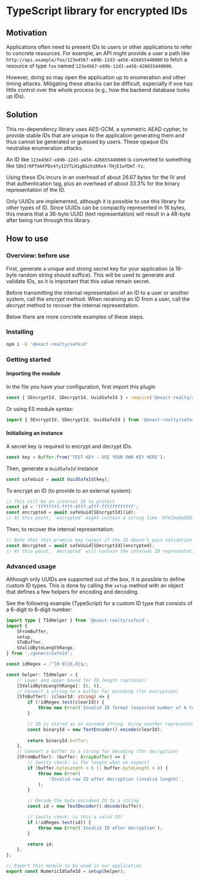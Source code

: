 # TypeScript library for encrypted IDs

## Motivation

Applications often need to present IDs to users or other applications to refer to concrete resources. For example, an API might provide a user a path like `http://api.example/foo/123e4567-e89b-12d3-a456-426655440000` to fetch a resource of type `foo` named `123e4567-e89b-12d3-a456-426655440000`.

However, doing so may open the application up to enumeration and other timing attacks. Mitigating these attacks can be difficult, especially if one has little control over the whole process (e.g., how the backend database looks up IDs).

## Solution

This no-dependency library uses AES-GCM, a symmetric AEAD cypher, to provide stable IDs that are unique to the application generating them and thus cannot be generated or guessed by users. These opaque IDs neutralise enumeration attacks.

An ID like `123e4567-e89b-12d3-a456-426655440000` is converted to something like `5DkIrKPTmkFPDs4fyI2VTLH1gBGihiKRx4-THjEIwYDmT-Yz`.

Using these IDs incurs in an overhead of about 26.67 bytes for the IV and that authentication tag, plus an overhead of about 33.3% for the binary representation of the ID.

Only UUIDs are implemented, although it is possible to use this library for other types of ID. Since UUIDs can be compactly represented in 16 bytes, this means that a 36-byte UUID (text representation) will result in a 48-byte after being run through this library.

## How to use

### Overview: before use

First, generate a unique and strong secret key for your application (a 16-byte random string should suffice). This will be used to generate and validate IDs, so it is important that this value remain secret.

Before transmitting the internal representation of an ID to a user or another system, call the *encrypt* method. When receiving an ID from a user, call the *decrypt* method to recover the internal representation.

Below there are more concrete examples of these steps.

### Installing

```sh
npm i -D '@exact-realty/safeid'
```

### Getting started

#### Importing the module

In the file you have your configuration, first import this plugin

```js
const { SEncryptId, SDecryptId, UuidSafeId } = require('@exact-realty/safeid');
```

Or using ES module syntax:

```js
import { SEncryptId, SDecryptId, UuidSafeId } from '@exact-realty/safeid';
```

#### Initialising an instance

A secret key is required to encrypt and decrypt IDs.

```js
const key = Buffer.from('TEST KEY - USE YOUR OWN KEY HERE');
```

Then, generate a `UuidSafeId` instance

```js
const safeUuid = await UuidSafeId(key);
```

To encrypt an ID (to provide to an external system):

```js
// This will be an internal ID to protect
const id = 'ffffffff-ffff-4fff-afff-ffffffffffff';
const encrypted = await safeUuid[SEncryptId](id);
// At this point, `encrypted` might contain a string like '0fmlbuVpXDQfKZE16S3paq6ttYp-w7F57v9iq6dRzvLdDeZN'
```

Then, to recover the internal representation:

```js
// Note that this promise may reject if the ID doesn't pass validation
const decrypted = await safeUuid[SDecryptId](encrypted);
// At this point, `decrypted` will contain the internal ID representation, like 'ffffffff-ffff-4fff-afff-ffffffffffff'.
```

### Advanced usage

Although only UUIDs are supported out of the box, it is possible to define custom ID types. This is done by calling the `setup` method with an object that defines a few helpers for encoding and decoding.

See the following example (TypeScript) for a custom ID type that consists of a 6-digit to 8-digit number:

```ts
import type { TIdHelper } from '@exact-realty/safeid';
import {
	SFromBuffer,
	setup,
	SToBuffer,
	SValidByteLengthRange,
} from './genericSafeId';

const idRegex = /^[0-9]{6,8}$/;

const helper: TIdHelper = {
	// Lower and upper bound for ID length (optional)
	[SValidByteLengthRange]: [6, 8],
	// Convert a string to a buffer for encoding (for encryption)
	[SToBuffer]: (clearId: string) => {
		if (!idRegex.test(clearId)) {
			throw new Error('Invalid ID format (expected number of 6 to 8 digits)');
		}

		// ID is stored as an encoded string. Using another representation will be more efficient
		const binaryId = new TextEncoder().encode(clearId);
 
		return binaryId.buffer;
	},
	// Convert a buffer to a string for decoding (for decryption)
	[SFromBuffer]: (buffer: ArrayBuffer) => {
		// Sanity check: is the length what we expect?
		if (buffer.byteLength < 6 || buffer.byteLength > 8) {
			throw new Error(
				'Invalid raw ID after decryption (invalid length)',
			);
		}

		// Decode the byte-encodeed ID to a string
		const id = new TextDecoder().decode(buffer);

		// Sanity check: is this a valid ID?
		if (!idRegex.test(id)) {
			throw new Error('Invalid ID after decryption');
		}

		return id;
	},
};

// Export this module to be used in our application
export const NumericIdSafeId = setup(helper);
```
